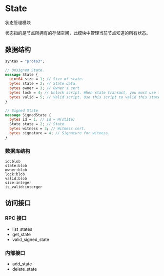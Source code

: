 # State

状态管理模块

状态指的是节点所拥有的存储空间，此模块中管理当前节点知道的所有状态。

## 数据结构

```protobuf
syntax = "proto3";

// Unsigned State.
message State {
  uint64 size = 1; // Size of state.
  bytes state = 2; // State data.
  bytes owner = 3; // Owner's cert
  bytes lock = 4; // Unlock script. When state transact, you must use this script to unlock.
  bytes valid = 5; // Valid script. Use this script to valid this state.
}

// Signed State
message SignedState {
  bytes id = 1; // id = H(state)
  State state = 2; // State
  bytes witness = 3; // Witness cert.
  bytes signature = 4; // Signature for witness.
}
```

### 数据库结构

```
id:blob
state:blob
owner:blob
lock:blob
valid:blob
size:integer
is_valid:interger
```

## 访问接口

### RPC 接口

- list_states
- get_state
- valid_signed_state

### 内部接口

- add_state
- delete_state
